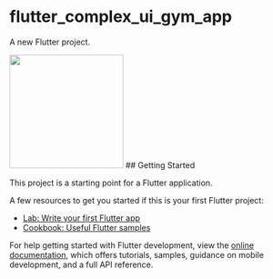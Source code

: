 # flutter_complex_ui_gym_app

A new Flutter project.

<img src="https://github.com/chathudilzo/flutter_ui_gym_app/assets/93638679/97e51746-2730-4ff9-b8a4-50014e05a8fd" width=200>
## Getting Started

This project is a starting point for a Flutter application.

A few resources to get you started if this is your first Flutter project:

- [Lab: Write your first Flutter app](https://docs.flutter.dev/get-started/codelab)
- [Cookbook: Useful Flutter samples](https://docs.flutter.dev/cookbook)

For help getting started with Flutter development, view the
[online documentation](https://docs.flutter.dev/), which offers tutorials,
samples, guidance on mobile development, and a full API reference.
